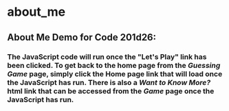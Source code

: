 # about_me
## About Me Demo for Code 201d26:

### The JavaScript code will run once the "Let's Play" link has been clicked. To get back to the home page from the *Guessing Game* page, simply click the Home page link that will load once the JavaScript has run. There is also a *Want to Know More?* html link that can be accessed from the *Game* page once the JavaScript has run.

